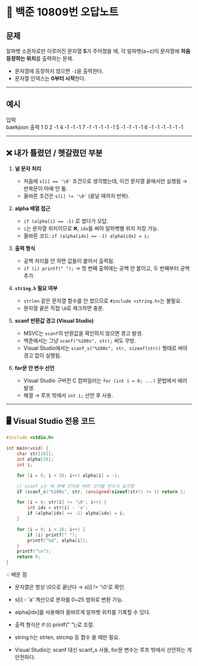 # 📘 백준 10809번 오답노트  

## 문제  
알파벳 소문자로만 이루어진 문자열 **S**가 주어졌을 때, 각 알파벳(a~z)이 문자열에 **처음 등장하는 위치**를 출력하는 문제.  
- 문자열에 등장하지 않으면 `-1`을 출력한다.  
- 문자열 인덱스는 **0부터 시작**한다.  

---

## 예시  
입력  
baekjoon
출력
1 0 2 -1 4 -1 -1 -1 7 -1 -1 -1 -1 -1 5 -1 -1 -1 -1 6 -1 -1 -1 -1 -1 -1

---

## ❌ 내가 틀렸던 / 헷갈렸던 부분  

1. **널 문자 처리**  
   - 처음에 `s[i] == '\0'` 조건으로 생각했는데, 이건 문자열 끝에서만 실행됨 → 반복문이 아예 안 돎.  
   - 올바른 조건은 `s[i] != '\0'` (끝날 때까지 반복).  

2. **alpha 배열 접근**  
   - `if (alpha[i] == -1)` 로 썼다가 오답.  
   - `i`는 문자열 위치이므로 ❌, `idx`를 써야 알파벳별 위치 저장 가능.  
   - 올바른 코드: `if (alpha[idx] == -1) alpha[idx] = i;`  

3. **출력 형식**  
   - 공백 처리를 안 하면 값들이 붙어서 출력됨.  
   - `if (i) printf(" ");` → 첫 번째 출력에는 공백 안 붙이고, 두 번째부터 공백 추가.  

4. **`string.h` 필요 여부**  
   - `strlen` 같은 문자열 함수를 안 썼으므로 `#include <string.h>`는 불필요.  
   - 문자열 끝은 직접 `\0`로 체크하면 충분.  

5. **scanf 반환값 경고 (Visual Studio)**  
   - MSVC는 `scanf`의 반환값을 확인하지 않으면 경고 발생.  
   - 백준에서는 그냥 `scanf("%100s", str);` 써도 무방.  
   - Visual Studio에서는 `scanf_s("%100s", str, sizeof(str))` 형태로 써야 경고 없이 실행됨.  

6. **for문 안 변수 선언**  
   - Visual Studio 구버전 C 컴파일러는 `for (int i = 0; ...)` 문법에서 에러 발생.  
   - 해결 → 루프 밖에서 `int i;` 선언 후 사용.  

---

## 🖥️ Visual Studio 전용 코드  

```c
#include <stdio.h>

int main(void) {
    char str[101];
    int alpha[26];
    int i;

    for (i = 0; i < 26; i++) alpha[i] = -1;

    // scanf_s는 세 번째 인자로 버퍼 크기를 반드시 요구함
    if (scanf_s("%100s", str, (unsigned)sizeof(str)) != 1) return 1;

    for (i = 0; str[i] != '\0'; i++) {
        int idx = str[i] - 'a';
        if (alpha[idx] == -1) alpha[idx] = i;
    }

    for (i = 0; i < 26; i++) {
        if (i) printf(" ");
        printf("%d", alpha[i]);
    }
    printf("\n");
    return 0;
}
```
💡 배운 점

- 문자열은 항상 \0으로 끝난다 → s[i] != '\0'로 확인.

- s[i] - 'a' 계산으로 문자를 0~25 범위로 변환 가능.

- alpha[idx]를 사용해야 올바르게 알파벳 위치를 기록할 수 있다.

- 출력 형식은 if (i) printf(" ");로 조절.

- string.h는 strlen, strcmp 등 함수 쓸 때만 필요.

- Visual Studio는 scanf 대신 scanf_s 사용, for문 변수는 루프 밖에서 선언하는 게 안전하다.
